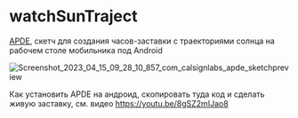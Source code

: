 # watchSunTraject
[APDE](https://github.com/Calsign/APDE), скетч для создания часов-заставки с траекториями солнца на рабочем столе мобильника под Android 

![Screenshot_2023_04_15_09_28_10_857_com_calsignlabs_apde_sketchpreview](https://user-images.githubusercontent.com/5260590/232190860-1737b157-b3be-4b41-8b37-a6d70a67ff4e.jpg)

Как установить APDE на андроид, скопировать туда код и сделать живую заставку, см. видео https://youtu.be/8gSZ2mIJao8

